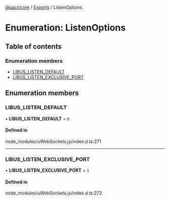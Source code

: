 [@sact/core](../README.md) / [Exports](../modules.md) / ListenOptions

# Enumeration: ListenOptions

## Table of contents

### Enumeration members

- [LIBUS\_LISTEN\_DEFAULT](listenoptions.md#libus_listen_default)
- [LIBUS\_LISTEN\_EXCLUSIVE\_PORT](listenoptions.md#libus_listen_exclusive_port)

## Enumeration members

### LIBUS\_LISTEN\_DEFAULT

• **LIBUS\_LISTEN\_DEFAULT** = `0`

#### Defined in

node_modules/uWebSockets.js/index.d.ts:271

___

### LIBUS\_LISTEN\_EXCLUSIVE\_PORT

• **LIBUS\_LISTEN\_EXCLUSIVE\_PORT** = `1`

#### Defined in

node_modules/uWebSockets.js/index.d.ts:272

